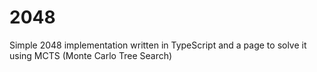 # 2048

Simple 2048 implementation written in TypeScript and a page to solve it using MCTS (Monte Carlo Tree Search) 